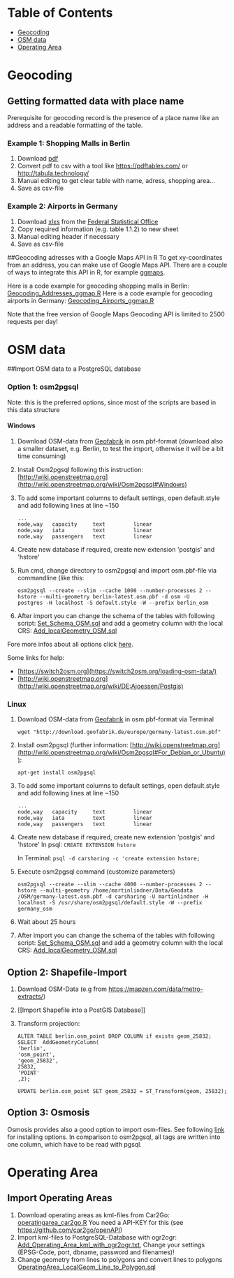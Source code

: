 
# Table of Contents
* [Geocoding](#Geocoding)
* [OSM data](#OSM_data)
* [Operating Area](#Operating_Area)

# Geocoding <a id="Geocoding"></a>
## Getting formatted data with place name
Prerequisite for geocoding record is the presence of a place name like an address and a readable formatting of the table. 

###  Example 1: Shopping Malls in Berlin
1. Download [pdf](https://www.ihk-berlin.de/blob/bihk24/produktmarken/branchen/handel/2271598/e7e05a510e6f1cf8431c84d2e9ca20f8/Shoppingcenter_Berlin-data.pdf) 
2. Convert pdf to csv with a tool like https://pdftables.com/ or http://tabula.technology/
3. Manual editing to get clear table with name, adress, shopping area...
4. Save as csv-file

###  Example 2: Airports in Germany
1. Download [xlxs](https://www.destatis.de/DE/Publikationen/Thematisch/TransportVerkehr/Luftverkehr/Luftverkehr2080600161065.xlsx?__blob=publicationFile) from the [Federal Statistical Office](https://www.destatis.de/DE/Publikationen/Thematisch/TransportVerkehr/Luftverkehr/Luftverkehr.html)
2. Copy required information (e.g. table 1.1.2) to new sheet
3. Manual editing header if necessary
4. Save as csv-file

##Geocoding adresses with a Google Maps API in R
To get xy-coordinates from an address, you can make use of Google Maps API. There are a couple of ways to integrate this API in R, for example [ggmaps](https://cran.r-project.org/web/packages/ggmap/index.html).

Here is a code example for geocoding shopping malls in Berlin: [Geocoding_Addresses_ggmap.R](R/Geocoding_Addresses_ggmap.R)
Here is a code example for geocoding airports in Germany: [Geocoding_Airports_ggmap.R](R/Geocoding_Airports_ggmap.R)

Note that the free version of Google Maps Geocoding API is limited to 2500 requests per day!

# OSM data <a id="OSM_data"></a>

##Import OSM data to a PostgreSQL database
### Option 1: osm2pgsql
Note: this is the preferred options, since most of the scripts are based in this data structure
#### Windows

1. Download OSM-data from [Geofabrik](http://download.geofabrik.de/europe/germany.html) in osm.pbf-format (download also a smaller dataset, e.g. Berlin, to test the import, otherwise it will be a bit time consuming)
2. Install Osm2pgsql following this instruction: [http://wiki.openstreetmap.org](http://wiki.openstreetmap.org/wiki/Osm2pgsql#Windows)
3. To add some important columns to default settings, open default.style and add following lines at line ~150

    ```
    ...
    node,way   capacity     text         linear
    node,way   iata         text         linear
    node,way   passengers   text         linear
    ```
    
4. Create new database if required, create new extension 'postgis' and 'hstore'
5. Run cmd, change directory to osm2pgsql and import osm.pbf-file via commandline (like this:

    ```
    osm2pgsql --create --slim --cache 1000 --number-processes 2 --hstore --multi-geometry berlin-latest.osm.pbf -d osm -U           postgres -H localhost -S default.style -W --prefix berlin_osm
    ```

6. After import you can change the schema of the tables with following script: [Set_Schema_OSM.sql](PostgreSQL/Set_Schema_OSM.sql) and add a geometry column with the local CRS: [Add_localGeometry_OSM.sql](PostgreSQL/Add_localGeometry_OSM.sql)

Fore more infos about all options click [here](http://www.volkerschatz.com/net/osm/osm2pgsql-usage.html).

Some links for help:
* [https://switch2osm.org](https://switch2osm.org/loading-osm-data/)
* [http://wiki.openstreetmap.org](http://wiki.openstreetmap.org/wiki/DE:Ajoessen/Postgis)

### Linux
1. Download OSM-data from [Geofabrik](http://download.geofabrik.de/europe/germany.html) in osm.pbf-format via Terminal

    ```
    wget "http://download.geofabrik.de/europe/germany-latest.osm.pbf"
    ```

2. Install osm2pgsql (further information: [http://wiki.openstreetmap.org](http://wiki.openstreetmap.org/wiki/Osm2pgsql#For_Debian_or_Ubuntu)):

    ```
    apt-get install osm2pgsql
    ```
3. To add some important columns to default settings, open default.style and add following lines at line ~150

    ```
    ...
    node,way   capacity     text         linear
    node,way   iata         text         linear
    node,way   passengers   text         linear
    ```

4. Create new database if required, create new extension 'postgis' and 'hstore'
    In psql: ```CREATE EXTENSION hstore```

    In Terminal: ```psql -d carsharing -c 'create extension hstore;```

5. Execute osm2pgsql command (customize parameters)

    ```
    osm2pgsql --create --slim --cache 4000 --number-processes 2 --hstore --multi-geometry /home/martinlindner/Data/Geodata    /OSM/germany-latest.osm.pbf -d carsharing -U martinlindner -H localhost -S /usr/share/osm2pgsql/default.style -W --prefix     germany_osm
    ```

6. Wait about 25 hours 
7. After import you can change the schema of the tables with following script: [Set_Schema_OSM.sql](PostgreSQL/Set_Schema_OSM.sql) and add a geometry column with the local CRS: [Add_localGeometry_OSM.sql](PostgreSQL/Add_localGeometryGermany_OSM.sql)

## Option 2: Shapefile-Import

1.  Download OSM-Data (e.g from https://mapzen.com/data/metro-extracts/)
2.  [[Import Shapefile into a PostGIS Database]]
3.  Transform projection:

    ```
    ALTER TABLE berlin.osm_point DROP COLUMN if exists geom_25832;
    SELECT  AddGeometryColumn(
	'berlin',
	'osm_point',
	'geom_25832',
	25832,
	'POINT'
	,2);

    UPDATE berlin.osm_point SET geom_25832 = ST_Transform(geom, 25832);
    ```

## Option 3: Osmosis
Osmosis provides also a good option to import osm-files. See following [link](http://wiki.openstreetmap.org/wiki/Osmosis/PostGIS_Setup) for installing options. In comparison to osm2pgsql, all tags are written into one column, which have to be read with pgsql.



# Operating Area <a id="Operating_Area"></a>

## Import Operating Areas
1. Download operating areas as kml-files from Car2Go: [operatingarea_car2go.R](Data/R/operatingarea_car2go.R) You need a API-KEY for this (see https://github.com/car2go/openAPI)
2. Import kml-files to PostgreSQL-Database with ogr2ogr: [Add_Operating_Area_kml_with_ogr2ogr.txt](PostgreSQL/Add_Operating_Area_kml_with_ogr2ogr.txt), Change your settings (EPSG-Code, port, dbname, password and filenames)!
3. Change geometry from lines to polygons and convert lines to polygons [OperatingArea_LocalGeom_Line_to_Polygon.sql](PostgreSQL/OperatingArea_LocalGeom_Line_to_Polygon.sql)



